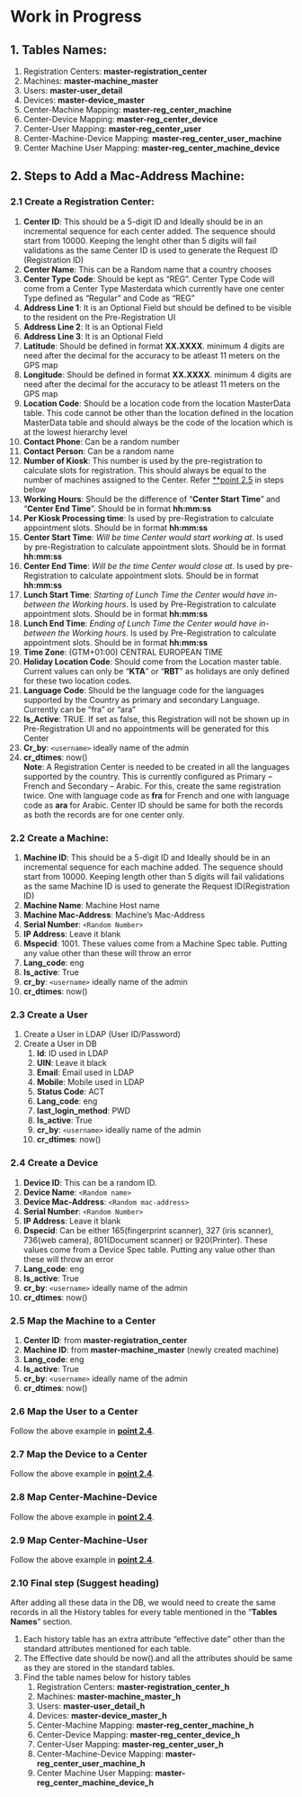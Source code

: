 # Work in Progress


## 1. Tables Names:
1. Registration Centers: **master-registration_center**
1. Machines: **master-machine_master**
1. Users: **master-user_detail**
1. Devices: **master-device_master**
1. Center-Machine Mapping: **master-reg_center_machine**
1. Center-Device Mapping: **master-reg_center_device**
1. Center-User Mapping: **master-reg_center_user**
1. Center-Machine-Device Mapping: **master-reg_center_user_machine**
1. Center Machine User Mapping: **master-reg_center_machine_device**
## 2. Steps to Add a Mac-Address Machine:
### 2.1 Create a Registration Center:
1. **Center ID**: This should be a 5-digit ID and Ideally should be in an incremental sequence for each center added. The sequence should start from 10000. Keeping the lenght other than 5 digits will fail validations as the same Center ID is used to generate the Request ID (Registration ID)
1. **Center Name**: This can be a Random name that a country chooses
1. **Center Type Code**: Should be kept as “REG”. Center Type Code will come from a Center Type Masterdata which currently have one center Type defined as “Regular” and Code as “REG”
1. **Address Line 1**: It is an Optional Field but should be defined to be visible to the resident on the Pre-Registration UI
1. **Address Line 2**: It is an Optional Field
1. **Address Line 3**: It is an Optional Field
1. **Latitude**: Should be defined in format **XX.XXXX**. minimum 4 digits are need after the decimal for the accuracy to be atleast 11 meters on the GPS map
1. **Longitude**: Should be defined in format **XX.XXXX**. minimum 4 digits are need after the decimal for the accuracy to be atleast 11 meters on the GPS map
1. **Location Code**: Should be a location code from the location MasterData table. This code cannot be other than the location defined in the location MasterData table and should always be the code of the location which is at the lowest hierarchy level
1. **Contact Phone**: Can be a random number
1. **Contact Person**: Can be a random name
1. **Number of Kiosk**: This number is used by the pre-registration to calculate slots for registration. This should always be equal to the number of machines assigned to the Center. Refer [**point 2.5](#25-map-the-machine-to-a-center) in steps below
1. **Working Hours**: Should be the difference of “**Center Start Time**” and “**Center End Time**”. Should be in format **hh:mm:ss**
1. **Per Kiosk Processing time**: Is used by pre-Registration to calculate appointment slots. Should be in format **hh:mm:ss**
1. **Center Start Time**: _Will be time Center would start working at_. Is used by pre-Registration to calculate appointment slots. Should be in format **hh:mm:ss**
1. **Center End Time**: _Will be the time Center would close at_. Is used by pre-Registration to calculate appointment slots. Should be in format **hh:mm:ss**
1. **Lunch Start Time**: _Starting of Lunch Time the Center would have in-between the Working hours_. Is used by Pre-Registration to calculate appointment slots. Should be in format **hh:mm:ss**
1. **Lunch End Time**: _Ending of Lunch Time the Center would have in-between the Working hours_. Is used by Pre-Registration to calculate appointment slots. Should be in format **hh:mm:ss**
1. **Time Zone**: (GTM+01:00) CENTRAL EUROPEAN TIME
1. **Holiday Location Code**: Should come from the Location master table. Current values can only be “**KTA**” or “**RBT**” as holidays are only defined for these two location codes.
1. **Language Code**: Should be the language code for the languages supported by the Country as primary and secondary Language. Currently can be “fra” or “ara”
1. **Is_Active**: TRUE. If set as false, this Registration will not be shown up in Pre-Registration UI and no appointments will be generated for this Center
1. **Cr_by**: `<username>` ideally name of the admin
1. **cr_dtimes**: now()
<br>**Note**: A Registration Center is needed to be created in all the languages supported by the country. This is currently configured as Primary – French and Secondary – Arabic. For this, create the same registration twice. One with language code as **fra** for French and one with language code as **ara** for Arabic. Center ID should be same for both the records as both the records are for one center only.<br>
### 2.2 Create a Machine:
1. **Machine ID**: This should be a 5-digit ID and Ideally should be in an incremental sequence for each machine added. The sequence should start from 10000. Keeping length other than 5 digits will fail validations as the same Machine ID is used to generate the Request ID(Registration ID)
1. **Machine Name**: Machine Host name
1. **Machine Mac-Address**: Machine’s Mac-Address
1. **Serial Number**: `<Random Number>`
1. **IP Address**: Leave it blank
1. **Mspecid**: 1001. These values come from a Machine Spec table. Putting any value other than these will throw an error
1. **Lang_code**: eng
1. **Is_active**: True
1. **cr_by**: `<username>` ideally name of the admin
1. **cr_dtimes**: now()
### 2.3 Create a User
1. Create a User in LDAP (User ID/Password)
1. Create a User in DB
   1. **Id**: ID used in LDAP
   1. **UIN**: Leave it black
   1. **Email**: Email used in LDAP
   1. **Mobile**: Mobile used in LDAP
   1. **Status Code**: ACT
   1. **Lang_code**: eng
   1. **last_login_method**: PWD
   1. **Is_active**: True
   1. **cr_by**: `<username>` ideally name of the admin
   1. **cr_dtimes**: now()
### 2.4 Create a Device
1. **Device ID**: This can be a random ID.
1. **Device Name**: `<Random name>`
1. **Device Mac-Address**: `<Random mac-address>`
1. **Serial Number**: `<Random Number>`
1. **IP Address**: Leave it blank
1. **Dspecid**: Can be either 165(fingerprint scanner), 327 (iris scanner), 736(web camera), 801(Document scanner) or 920(Printer). These values come from a Device Spec table. Putting any value other than these will throw an error
1. **Lang_code**: eng
1. **Is_active**: True
1. **cr_by**: `<username>` ideally name of the admin
1. **cr_dtimes**: now()

### 2.5 Map the Machine to a Center
1. **Center ID**: from **master-registration_center**
1. **Machine ID**: from **master-machine_master** (newly created machine)
1. **Lang_code**: eng
1. **Is_active**: True
1. **cr_by**: `<username>` ideally name of the admin
1. **cr_dtimes**: now()
### 2.6 Map the User to a Center
Follow the above example in [**point 2.4**](#24-create-a-device).
### 2.7 Map the Device to a Center
Follow the above example in [**point 2.4**](#24-create-a-device).
### 2.8 Map Center-Machine-Device
Follow the above example in [**point 2.4**](#24-create-a-device).
### 2.9 Map Center-Machine-User
Follow the above example in [**point 2.4**](#24-create-a-device).
### 2.10 Final step (Suggest heading)
After adding all these data in the DB, we would need to create the same records in all the History tables for every table mentioned in the “**Tables Names**” section.
1. Each history table has an extra attribute “effective date” other than the standard attributes mentioned for each table. 
1. The Effective date should be now().and all the attributes should be same as they are stored in the standard tables.
1. Find the table names below for history tables
   1. Registration Centers: **master-registration_center_h**
   1. Machines: **master-machine_master_h**
   1. Users: **master-user_detail_h**
   1. Devices: **master-device_master_h**
   1. Center-Machine Mapping: **master-reg_center_machine_h**
   1. Center-Device Mapping: **master-reg_center_device_h**
   1. Center-User Mapping: **master-reg_center_user_h**
   1. Center-Machine-Device Mapping: **master-reg_center_user_machine_h**
   1. Center Machine User Mapping: **master-reg_center_machine_device_h**

